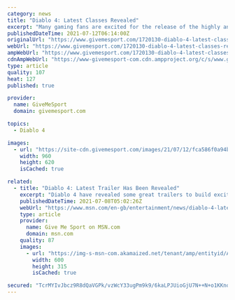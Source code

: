 ```yaml
---
category: news
title: "Diablo 4: Latest Classes Revealed"
excerpt: "Many gaming fans are excited for the release of the highly anticipated game Diablo 4 and we have all the information around the classes that will be in the game. The Diablo franchise has been a huge ..."
publishedDateTime: 2021-07-12T06:14:00Z
originalUrl: "https://www.givemesport.com/1720130-diablo-4-latest-classes-revealed"
webUrl: "https://www.givemesport.com/1720130-diablo-4-latest-classes-revealed"
ampWebUrl: "https://www.givemesport.com/1720130-diablo-4-latest-classes-revealed?amp"
cdnAmpWebUrl: "https://www-givemesport-com.cdn.ampproject.org/c/s/www.givemesport.com/1720130-diablo-4-latest-classes-revealed?amp"
type: article
quality: 107
heat: 127
published: true

provider:
  name: GiveMeSport
  domain: givemesport.com

topics:
  - Diablo 4

images:
  - url: "https://site-cdn.givemesport.com/images/21/07/12/fca586f0a94bad381651596c159561c4/960.jpg"
    width: 960
    height: 620
    isCached: true

related:
  - title: "Diablo 4: Latest Trailer Has Been Revealed"
    excerpt: "Diablo 4 have revealed some great trailers to build excitement for the game and we have them all here for you to see.  The upcoming dungeon crawler action role-playing game developed by Blizzard ..."
    publishedDateTime: 2021-07-08T05:02:26Z
    webUrl: "https://www.msn.com/en-gb/entertainment/news/diablo-4-latest-trailer-has-been-revealed/ar-AALV8hz"
    type: article
    provider:
      name: Give Me Sport on MSN.com
      domain: msn.com
    quality: 87
    images:
      - url: "https://img-s-msn-com.akamaized.net/tenant/amp/entityid/AALV0X5.img?h=315&w=600&m=6&q=60&o=t&l=f&f=jpg"
        width: 600
        height: 315
        isCached: true

secured: "TcrMYIvJbcz9R8dQaVGPk/vzWcY33ugPm9k9/6kaLPJUioGjU7N++N+o1KKnoanZhSaeBoxFLefolnmfwJKhsKgQ6y39K1MXV5u2ZjklFm9a+j+DjDs0lwgJuUUK4PRYoUwv2oZaxFqUZn2CiomcK9ssxQ5FQh0UR+ao4u6f5jwCERUsf9JyrzSnLFjVjvfD9anZ+/+ln7cgLz2+RiRZaBXcGo6Xj4wOKcTxoMJGC2aEP8CEuUqQZGEYs/kpXWAp+q3daHKf2r16jwVV/zrHDx/6Je2fovvloOdHDEqqrDH05fnnozTc0hqhuOIVEzKwSfmvSyD+XvsznKfnb4ki97mxR2/xbnU/b8LCPPXRzk0=;k9AOYr4zcS8K9gyKTIhOvw=="
---
```


